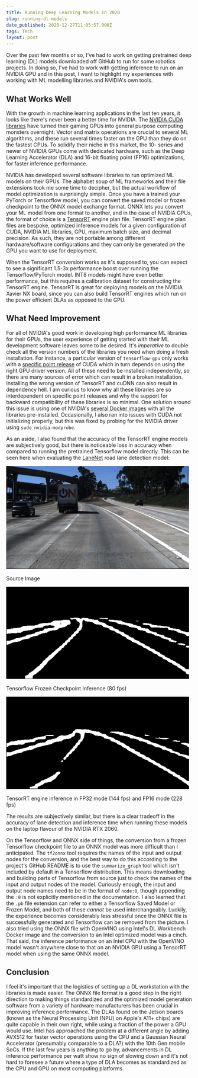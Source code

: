 ```yaml
---
title: Running Deep Learning Models in 2020
slug: running-dl-models
date_published: 2020-12-27T11:05:57.000Z
tags: Tech
layout: post
---
```


Over the past few months or so, I've had to work on getting pretrained deep learning (DL) models downloaded off GitHub to run for some robotics projects. In doing so, I've had to work with getting inference to run on an NVIDIA GPU and in this post, I want to highlight my experiences with working with ML modelling libraries and NVIDIA's own tools.

## What Works Well

With the growth in machine learning applications in the last ten years, it looks like there's never been a better time for NVIDIA. The [NVIDIA CUDA libraries](https://developer.nvidia.com/cuda-zone) have turned their gaming GPUs into general purpose computing monsters overnight. Vector and matrix operations are crucial to several ML algorithms, and these run several times faster on the GPU than they do on the fastest CPUs. To solidify their niche in this market, the 10- series and newer of NVIDIA GPUs come with dedicated hardware, such as the Deep Learning Accelerator (DLA) and 16-bit floating point (FP16) optimizations, for faster inference performance.

NVIDIA has developed several software libraries to run optimized ML models on their GPUs. The alphabet soup of ML frameworks and their file extensions took me some time to decipher, but the actual workflow of model optimization is surprisingly simple. Once you have a trained your PyTorch or Tensorflow model, you can convert the saved model or frozen checkpoint to the ONNX model exchange format. ONNX lets you convert your ML model from one format to another, and in the case of NVIDIA GPUs, the format of choice is a [TensorRT](https://docs.nvidia.com/deeplearning/tensorrt/developer-guide/index.html) engine plan file. TensorRT engine plan files are bespoke, optimized inference models for a given configuration of CUDA, NVIDIA ML libraries, GPU, maximum batch size, and decimal precision. As such, they are not portable among different hardware/software configurations and they can only be generated *on* the GPU you want to use for deployment. 

When the TensorRT conversion works as it's supposed to, you can expect to see a significant 1.5-3x performance boost over running the Tensorflow/PyTorch model. INT8 models might have even better performance, but this requires a calibration dataset for constructing the TensorRT engine. TensorRT is great for deploying models on the NVIDIA Xavier NX board, since you can also build TensorRT engines which run on the power efficient DLAs as opposed to the GPU. 

## What Need Improvement

For all of NVIDIA's good work in developing high performance ML libraries for their GPUs, the user experience of getting started with their ML development software leaves some to be desired. It's *imperative* to double check all the version numbers of the libraries you need when doing a fresh installation. For instance, a particular version of `tensorflow-gpu` only works with a [specific point release](https://www.tensorflow.org/install/source#tested_build_configurations) of CUDA which in turn depends on using the right GPU driver version. All of these need to be installed independently, so there are many sources of error which can result in a broken installation. Installing the wrong version of TensorRT and cuDNN can also result in dependency hell. I am curious to know why all these libraries are so interdependent on specific point releases and why the support for backward compatibility of these libraries is so minimal. One solution around this issue is using one of NVIDIA's [several Docker images](https://ngc.nvidia.com/catalog/containers/nvidia:tensorrt) with all the libraries pre-installed. Occasionally, I also ran into issues with CUDA not initializing properly, but this was fixed by probing for the NVIDIA driver using `sudo nvidia-modprobe`.

As an aside, I also found that the accuracy of the TensorRT engine models are subjectively good, but there is noticeable loss in accuracy when compared to running the pretrained Tensorflow model directly. This can be seen here when evaluating the [LaneNet](https://github.com/MaybeShewill-CV/lanenet-lane-detection) road lane detection model:

![](/content/images/2020/0.jpeg)

Source Image

![](/content/images/2020/tf-model.png)

Tensorflow Frozen Checkpoint Inference (80 fps)

![](/content/images/2020/trt-model.png)

TensorRT engine inference in FP32 mode (144 fps) and FP16 mode (228 fps)

The results are subjectively similar, but there is a clear tradeoff in the accuracy of lane detection and inference time when running these models on the laptop flavour of the NVIDIA RTX 2060.

On the Tensorflow and ONNX side of things, the conversion from a frozen Tensorflow checkpoint file to an ONNX model was more difficult than I anticipated. The `tf2onnx` tool requires the names of the input and output nodes for the conversion, and the best way to do this according to the project's GitHub README is to use the `summarize_graph` tool which isn't included by default in a Tensorflow distribution. This means downloading and building parts of Tensorflow from source just to check the names of the input and output nodes of the model. Curiously enough, the input and output node names need to be in the format of `node:0`, though appending the `:0` is not explicitly mentioned in the documentation. I also learned that the `.pb` file extension can refer to either a Tensorflow Saved Model or Frozen Model, and both of these *cannot* be used interchangeably. Luckily, the experience becomes considerably less stressful once the ONNX file is successfully generated and Tensorflow can be removed from the picture. I also tried using the ONNX file with OpenVINO using Intel's DL Workbench Docker image and the conversion to an Intel optimized model was a cinch. That said, the inference performance on an Intel CPU with the OpenVINO model wasn't anywhere close to that on an NVIDIA GPU using a TensorRT model when using the same ONNX model.

## Conclusion

I feel it's important that the logistics of setting up a DL workstation with the libraries is made easier. The ONNX file format is a good step in the right direction to making things standardized and the optimized model generation software from a variety of hardware manufacturers has been crucial in improving inference performance. The DLAs found on the Jetson boards (known as the Neural Processing Unit (NPU) on Apple's A11+ chips) are quite capable in their own right, while using a fraction of the power a GPU would use. Intel has approached the problem at a different angle by adding AVX512 for faster vector operations using the CPU and a Gaussian Neural Accelerator (presumably comparable to a DLA?) with the 10th Gen mobile SoCs. If the last few years is anything to go by, advancements in DL inference performance per watt show no sign of slowing down and it's not hard to foresee a future where a type of DLA becomes as standardized as the CPU and GPU on most computing platforms.